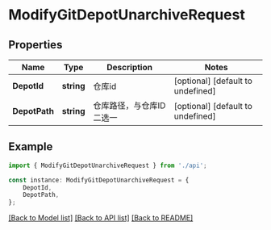 # ModifyGitDepotUnarchiveRequest


## Properties

Name | Type | Description | Notes
------------ | ------------- | ------------- | -------------
**DepotId** | **string** | 仓库id | [optional] [default to undefined]
**DepotPath** | **string** | 仓库路径，与仓库ID二选一 | [optional] [default to undefined]

## Example

```typescript
import { ModifyGitDepotUnarchiveRequest } from './api';

const instance: ModifyGitDepotUnarchiveRequest = {
    DepotId,
    DepotPath,
};
```

[[Back to Model list]](../README.md#documentation-for-models) [[Back to API list]](../README.md#documentation-for-api-endpoints) [[Back to README]](../README.md)
